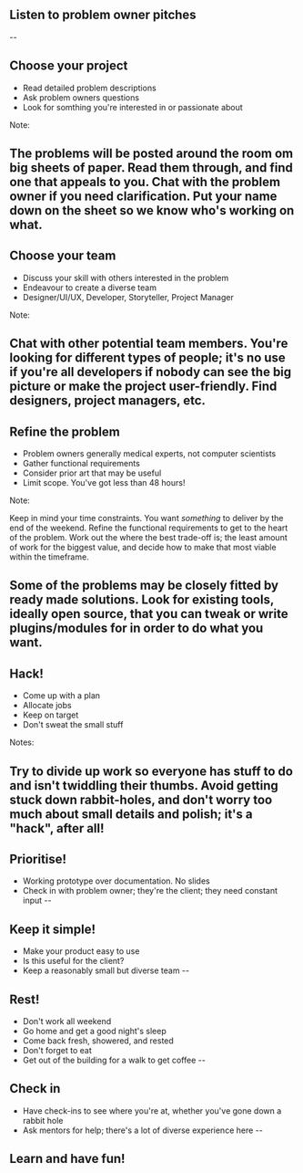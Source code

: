 ## Listen to problem owner pitches
--

## Choose your project

* Read detailed problem descriptions
* Ask problem owners questions
* Look for somthing you're interested in or passionate about

Note:

The problems will be posted around the room om big sheets of paper. Read them through, and find one that appeals to you. Chat with the problem owner if you need clarification. Put your name down on the sheet so we know who's working on what.
--

## Choose your team

* Discuss your skill with others interested in the problem
* Endeavour to create a diverse team
* Designer/UI/UX, Developer, Storyteller, Project Manager

Note:

Chat with other potential team members. You're looking for different types of people; it's no use if you're all developers if nobody can see the big picture or make the project user-friendly. Find designers, project managers, etc.
--

## Refine the problem

* Problem owners generally medical experts, not computer scientists
* Gather functional requirements
* Consider prior art that may be useful
* Limit scope. You've got less than 48 hours!

Note:

Keep in mind your time constraints. You want *something* to deliver by the end of the weekend. Refine the functional requirements to get to the heart of the problem. Work out the where the best trade-off is; the least amount of work for the biggest value, and decide how to make that most viable within the timeframe.

Some of the problems may be closely fitted by ready made solutions. Look for existing tools, ideally open source, that you can tweak or write plugins/modules for in order to do what you want.
--

## Hack!

* Come up with a plan
* Allocate jobs
* Keep on target
* Don't sweat the small stuff

Notes:

Try to divide up work so everyone has stuff to do and isn't twiddling their thumbs. Avoid getting stuck down rabbit-holes, and don't worry too much about small details and polish; it's a "hack", after all!
--

## Prioritise!

* Working prototype over documentation. No slides
* Check in with problem owner; they're the client; they need constant input
--

## Keep it simple!

* Make your product easy to use
* Is this useful for the client?
* Keep a reasonably small but diverse team
--

## Rest!

* Don't work all weekend
* Go home and get a good night's sleep
* Come back fresh, showered, and rested
* Don't forget to eat
* Get out of the building for a walk to get coffee
--

## Check in

* Have check-ins to see where you're at, whether you've gone down a rabbit hole
* Ask mentors for help; there's a lot of diverse experience here
--

## Learn and have fun!
